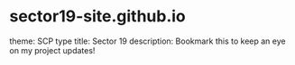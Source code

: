 # sector19-site.github.io
theme: SCP type
title: Sector 19
description: Bookmark this to keep an eye on my project updates!
